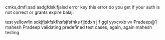 
cmks,dmfl;sad
asdgfdsklfjalsd
error key
this error do you get if your auth is not correct or grants expire balaji

test yellowfin
sdkjfjskfskfhsfsjfsfhks
fjjddxh
j
f
ggl
yyxcvxb
vv
Pradeep@1
mahesh
Pradeep validating predefined test cases, again, again
mahesh testing
